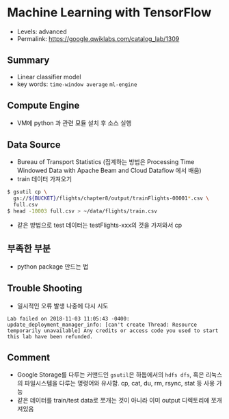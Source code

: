 # Machine Learning with TensorFlow
- Levels: advanced
- Permalink: https://google.qwiklabs.com/catalog_lab/1309

## Summary
- Linear classifier model 
- key words: `time-window average` `ml-engine`

## Compute Engine
- VM에 python 과 관련 모듈 설치 후 소스 실행

## Data Source
- Bureau of Transport Statistics
 (집계하는 방법은 Processing Time Windowed Data with Apache Beam and Cloud Dataflow 에서 배움)
- train 데이터 가져오기
~~~bash
$ gsutil cp \
  gs://${BUCKET}/flights/chapter8/output/trainFlights-00001*.csv \
  full.csv
$ head -10003 full.csv > ~/data/flights/train.csv
~~~
- 같은 방법으로 test 데이터는 testFlights-xxx의 것을 가져와서 cp

## 부족한 부분
- python package 만드는 법

## Trouble Shooting
- 일시적인 오류 발생 나중에 다시 시도
~~~
Lab failed on 2018-11-03 11:05:43 -0400: update_deployment_manager_info: [can't create Thread: Resource temporarily unavailable] Any credits or access code you used to start this lab have been refunded.
~~~

## Comment
- Google Storage를 다루는 커맨드인 `gsutil`은 하둡에서의 `hdfs dfs`, 혹은 리눅스의 파일시스템을 다루는 명령어와 유사함. cp, cat, du, rm, rsync, stat 등 사용 가능
- 같은 데이터를 train/test data로 쪼개는 것이 아니라 이미 output 디렉토리에 쪼개져있음

